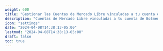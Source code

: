 ```yaml
---
weight: 600
title: "Gestionar las Cuentas de Mercado Libre vinculadas a tu cuenta de Botmeni"
description: "Cuentas de Mercado Libre vinculadas a tu cuenta de Botmeni"
icon: "settings"
date: "2024-04-08T14:38:13-05:00"
lastmod: "2024-04-08T14:38:13-05:00"
draft: false
toc: true
---
```

